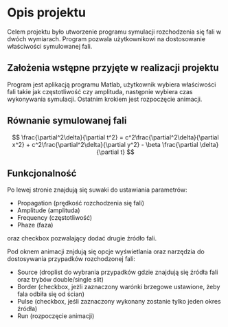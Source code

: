 # Opis projektu

Celem projektu było utworzenie programu symulacji rozchodzenia się fali w dwóch wymiarach. Program pozwala użytkownikowi na dostosowanie właściwości symulowanej fali.

## Założenia wstępne przyjęte w realizacji projektu

Program jest aplikacją programu Matlab, użytkownik wybiera właściwości fali takie jak częstotliwość czy amplituda, następnie wybiera czas wykonywania symulacji. Ostatnim krokiem jest rozpoczęcie animacji.

## Równanie symulowanej fali
$$ \frac{\partial^2\delta}{\partial t^2} = c^2\frac{\partial^2\delta}{\partial x^2} + c^2\frac{\partial^2\delta}{\partial y^2} - \beta \frac{\partial \delta}{\partial t} $$

## Funkcjonalność

Po lewej stronie znajdują się suwaki do ustawiania parametrów:
- Propagation (prędkość rozchodzenia się fali)
- Amplitude (amplituda)
- Frequency (częstotliwość)
- Phaze (faza)

oraz checkbox pozwalający dodać drugie źródło fali.

Pod oknem animacji znjdują się opcje wyświetlania oraz narzędzia do dostosywania przypadków rozchodzonej fali:
- Source (droplist do wybrania przypadków gdzie znajdują się źródła fali oraz trybów double/single slit)
- Border (checkbox, jeżli zaznaczony warónki brzegowe ustawione, żeby fala odbiła się od ścian)
- Pulse (checkbox, jeśli zaznaczony wykonany zostanie tylko jeden okres źródła)
- Run (rozpoczęcie animacji)
